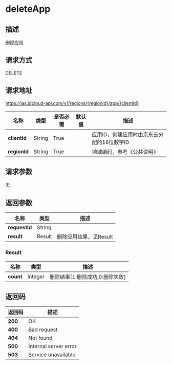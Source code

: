 # deleteApp


## 描述
删除应用

## 请求方式
DELETE

## 请求地址
https://ias.jdcloud-api.com/v1/regions/{regionId}/app/{clientId}

|名称|类型|是否必需|默认值|描述|
|---|---|---|---|---|
|**clientId**|String|True| |应用ID，创建应用时由京东云分配的16位数字ID|
|**regionId**|String|True| |地域编码，参考《公共说明》|

## 请求参数
无

## 返回参数
|名称|类型|描述|
|---|---|---|
|**requestId**|String| |
|**result**|Result|删除应用结果，见Result|

### Result
|名称|类型|描述|
|---|---|---|
|**count**|Integer|删除结果[1:删除成功,0:删除失败]|

## 返回码
|返回码|描述|
|---|---|
|**200**|OK|
|**400**|Bad request|
|**404**|Not found|
|**500**|Internal server error|
|**503**|Service unavailable|
